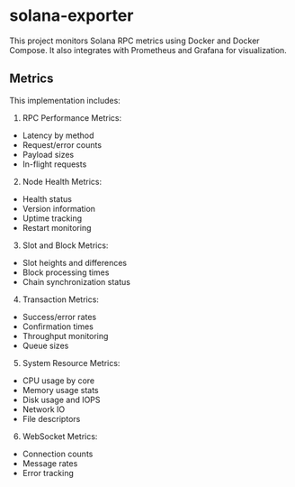 # solana-exporter

This project monitors Solana RPC metrics using Docker and Docker Compose. It also integrates with Prometheus and Grafana for visualization.

## Metrics

This implementation includes:

1. RPC Performance Metrics:

- Latency by method
- Request/error counts
- Payload sizes
- In-flight requests

2. Node Health Metrics:

- Health status
- Version information
- Uptime tracking
- Restart monitoring

3. Slot and Block Metrics:

- Slot heights and differences
- Block processing times
- Chain synchronization status

4. Transaction Metrics:

- Success/error rates
- Confirmation times
- Throughput monitoring
- Queue sizes

5. System Resource Metrics:

- CPU usage by core
- Memory usage stats
- Disk usage and IOPS
- Network IO
- File descriptors

6. WebSocket Metrics:

- Connection counts
- Message rates
- Error tracking
